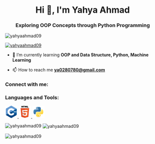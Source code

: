 <h1 align="center">Hi 👋, I'm Yahya Ahmad</h1>
<h3 align="center">Exploring OOP Concepts through Python Programming</h3>

<p align="left"> <img src="https://komarev.com/ghpvc/?username=yahyaahmad09&label=Profile%20views&color=0e75b6&style=flat" alt="yahyaahmad09" /> </p>

<p align="left"> <a href="https://github.com/ryo-ma/github-profile-trophy"><img src="https://github-profile-trophy.vercel.app/?username=yahyaahmad09" alt="yahyaahmad09" /></a> </p>

- 🌱 I’m currently learning **OOP and Data Structure, Python, Machine Learning**

- 📫 How to reach me **ya0280780@gmail.com**

<h3 align="left">Connect with me:</h3>
<p align="left">
</p>

<h3 align="left">Languages and Tools:</h3>
<p align="left"> <a href="https://www.w3schools.com/cpp/" target="_blank" rel="noreferrer"> <img src="https://raw.githubusercontent.com/devicons/devicon/master/icons/cplusplus/cplusplus-original.svg" alt="cplusplus" width="40" height="40"/> </a> <a href="https://www.w3.org/html/" target="_blank" rel="noreferrer"> <img src="https://raw.githubusercontent.com/devicons/devicon/master/icons/html5/html5-original-wordmark.svg" alt="html5" width="40" height="40"/> </a> <a href="https://www.python.org" target="_blank" rel="noreferrer"> <img src="https://raw.githubusercontent.com/devicons/devicon/master/icons/python/python-original.svg" alt="python" width="40" height="40"/> </a> </p>

<p><img align="left" src="https://github-readme-stats.vercel.app/api/top-langs?username=yahyaahmad09&show_icons=true&locale=en&layout=compact" alt="yahyaahmad09" /></p>

<p>&nbsp;<img align="center" src="https://github-readme-stats.vercel.app/api?username=yahyaahmad09&show_icons=true&locale=en" alt="yahyaahmad09" /></p>

<p><img align="center" src="https://github-readme-streak-stats.herokuapp.com/?user=yahyaahmad09&" alt="yahyaahmad09" /></p>
